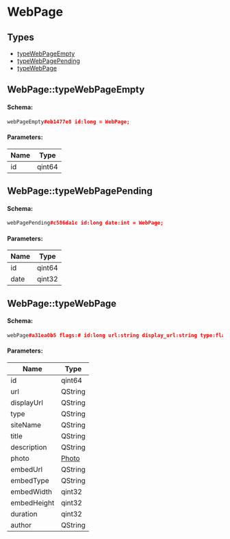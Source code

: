 # WebPage

## Types

* [typeWebPageEmpty](#webpagetypewebpageempty)
* [typeWebPagePending](#webpagetypewebpagepending)
* [typeWebPage](#webpagetypewebpage)

## WebPage::typeWebPageEmpty

#### Schema:

```c++
webPageEmpty#eb1477e8 id:long = WebPage;
```

#### Parameters:

|Name|Type|
|----|----|
|id|qint64|

## WebPage::typeWebPagePending

#### Schema:

```c++
webPagePending#c586da1c id:long date:int = WebPage;
```

#### Parameters:

|Name|Type|
|----|----|
|id|qint64|
|date|qint32|

## WebPage::typeWebPage

#### Schema:

```c++
webPage#a31ea0b5 flags:# id:long url:string display_url:string type:flags.0?string site_name:flags.1?string title:flags.2?string description:flags.3?string photo:flags.4?Photo embed_url:flags.5?string embed_type:flags.5?string embed_width:flags.6?int embed_height:flags.6?int duration:flags.7?int author:flags.8?string = WebPage;
```

#### Parameters:

|Name|Type|
|----|----|
|id|qint64|
|url|QString|
|displayUrl|QString|
|type|QString|
|siteName|QString|
|title|QString|
|description|QString|
|photo|[Photo](photo.md)|
|embedUrl|QString|
|embedType|QString|
|embedWidth|qint32|
|embedHeight|qint32|
|duration|qint32|
|author|QString|

